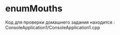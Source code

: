 # enumMouths
Код для проверки домашнего задания находится : ConsoleApplication1/ConsoleApplication1.cpp
